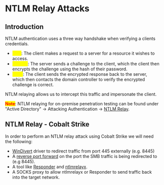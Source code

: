 # NTLM Relay Attacks

## Introduction

NTLM authentication uses a three way handshake when verifying a clients credentials.

* <mark style="color:yellow;">First</mark>: The client makes a request to a server for a resource it wishes to access.
* <mark style="color:yellow;">Second</mark>: The server sends a challenge to the client, which the client then encrypts the challenge using the hash of their password.
* <mark style="color:yellow;">Third</mark>: The client sends the encrypted response back to the server, which then contacts the domain controller to verify the encrypted challenge is correct.&#x20;

NTLM relaying allows us to intercept this traffic and impersonate the client.

<mark style="color:red;">**Note**</mark>: NTLM relaying for on-premise penetration testing can be found under "Active Directory" -> Attacking Authentication -> [NTLM Relay](https://www.rotta.rocks/active-directory/attacking-active-directory-authentication/ntlm-relay-attack).

## NTLM Relay - Cobalt Strike

In order to perform an NTLM relay attack using Cobalt Strike we will need the following:

* [WinDivert](https://reqrypt.org/windivert.html) driver to redirect traffic from port 445 externally (e.g. 8445)
* A [reverse port forward](https://www.rotta.rocks/red-teaming/proxies-pivoting-and-port-forwarding/reverse-port-forwarding) on the port the SMB traffic is being redirected to (e.g 8445).
* A tool like [Responder](https://github.com/lgandx/Responder) and [ntlmrelayx](https://github.com/SecureAuthCorp/impacket/tree/master/impacket/examples/ntlmrelayx).
* A SOCKS proxy to allow ntlmrelayx or Responder to send traffic back into the target network.

